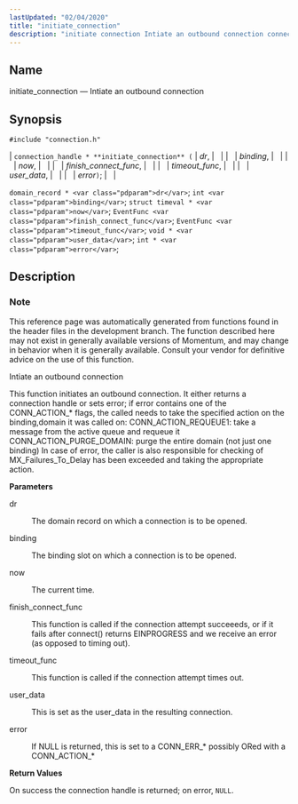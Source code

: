 ```yaml
---
lastUpdated: "02/04/2020"
title: "initiate_connection"
description: "initiate connection Intiate an outbound connection connection handle initiate connection dr binding now finish connect func timeout func user data error domain record dr int binding struct timeval now Event Func finish connect func Event Func timeout func void user data int error This reference page was automatically generated from..."
---
```


<a name="apis.initiate_connection"></a> 
## Name

initiate_connection — Intiate an outbound connection

## Synopsis

`#include "connection.h"`

| `connection_handle * **initiate_connection** (` | <var class="pdparam">dr</var>, |   |
|   | <var class="pdparam">binding</var>, |   |
|   | <var class="pdparam">now</var>, |   |
|   | <var class="pdparam">finish_connect_func</var>, |   |
|   | <var class="pdparam">timeout_func</var>, |   |
|   | <var class="pdparam">user_data</var>, |   |
|   | <var class="pdparam">error</var>`)`; |   |

`domain_record * <var class="pdparam">dr</var>`;
`int <var class="pdparam">binding</var>`;
`struct timeval * <var class="pdparam">now</var>`;
`EventFunc <var class="pdparam">finish_connect_func</var>`;
`EventFunc <var class="pdparam">timeout_func</var>`;
`void * <var class="pdparam">user_data</var>`;
`int * <var class="pdparam">error</var>`;<a name="idp49120800"></a> 
## Description

### Note

This reference page was automatically generated from functions found in the header files in the development branch. The function described here may not exist in generally available versions of Momentum, and may change in behavior when it is generally available. Consult your vendor for definitive advice on the use of this function.

Intiate an outbound connection

This function initiates an outbound connection. It either returns a connection handle or sets error; if error contains one of the CONN_ACTION_* flags, the called needs to take the specified action on the binding,domain it was called on: CONN_ACTION_REQUEUE1: take a message from the active queue and requeue it CONN_ACTION_PURGE_DOMAIN: purge the entire domain (not just one binding) In case of error, the caller is also responsible for checking of MX_Failures_To_Delay has been exceeded and taking the appropriate action.

**<a name="idp49124672"></a> Parameters**

<dl class="variablelist">

<dt>dr</dt>

<dd>

The domain record on which a connection is to be opened.

</dd>

<dt>binding</dt>

<dd>

The binding slot on which a connection is to be opened.

</dd>

<dt>now</dt>

<dd>

The current time.

</dd>

<dt>finish_connect_func</dt>

<dd>

This function is called if the connection attempt succeeeds, or if it fails after connect() returns EINPROGRESS and we receive an error (as opposed to timing out).

</dd>

<dt>timeout_func</dt>

<dd>

This function is called if the connection attempt times out.

</dd>

<dt>user_data</dt>

<dd>

This is set as the user_data in the resulting connection.

</dd>

<dt>error</dt>

<dd>

If NULL is returned, this is set to a CONN_ERR_* possibly ORed with a CONN_ACTION_*

</dd>

</dl>

**<a name="idp49138768"></a> Return Values**

On success the connection handle is returned; on error, `NULL`.